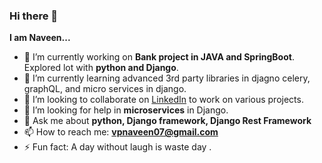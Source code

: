 ### Hi there 👋
**I am Naveen...**

- 🔭 I’m currently working on **Bank project in JAVA and SpringBoot**. Explored lot with **python and Django**.
- 🌱 I’m currently learning advanced 3rd party libraries in djagno celery, graphQL, and micro services in django.
- 👯 I’m looking to collaborate on [LinkedIn](https://www.linkedin.com/in/naveen-vp-541300154/) to work on various projects.
- 🤔 I’m looking for help in **microservices** in Django.
- 💬 Ask me about **python, Django framework, Django Rest Framework**
- 📫 How to reach me: **vpnaveen07@gmail.com**
- ⚡ Fun fact: A day without laugh is waste day .

